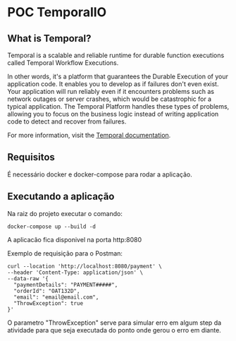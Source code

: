 # POC TemporalIO

## What is Temporal?
Temporal is a scalable and reliable runtime for durable function executions called Temporal Workflow Executions.

In other words, it's a platform that guarantees the Durable Execution of your application code. It enables you to develop as if failures don't even exist. Your application will run reliably even if it encounters problems such as network outages or server crashes, which would be catastrophic for a typical application. The Temporal Platform handles these types of problems, allowing you to focus on the business logic instead of writing application code to detect and recover from failures.

For more information, visit the [Temporal documentation](https://docs.temporal.io/temporal).

## Requisitos
É necessário docker e docker-compose para rodar a aplicação.

## Executando a aplicação
Na raiz do projeto executar o comando:
```shell
docker-compose up --build -d
```
A aplicacão fica disponivel na porta http:8080

Exemplo de requisição para o Postman:
```shell
curl --location 'http://localhost:8080/payment' \
--header 'Content-Type: application/json' \
--data-raw '{
  "paymentDetails": "PAYMENT#####",
  "orderId": "OAT132D",
  "email": "email@email.com",
  "ThrowException": true
}'
```
O parametro "ThrowException" serve para simular erro em algum step da atividade para que seja executada do ponto onde gerou o erro em diante.